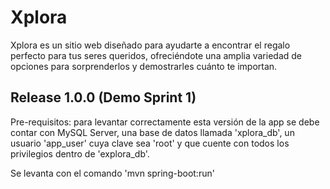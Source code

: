 # Xplora
Xplora es un sitio web diseñado para ayudarte a encontrar el regalo perfecto para tus seres queridos, ofreciéndote una amplia variedad de opciones para sorprenderlos y demostrarles cuánto te importan.

## Release 1.0.0 (Demo Sprint 1)

Pre-requisitos: para levantar correctamente esta versión de la app se debe contar con MySQL Server, una base de datos llamada 'xplora_db', un usuario 'app_user' cuya clave sea 'root' y que cuente con todos los privilegios dentro de 'explora_db'. 

Se levanta con el comando 'mvn spring-boot:run' 